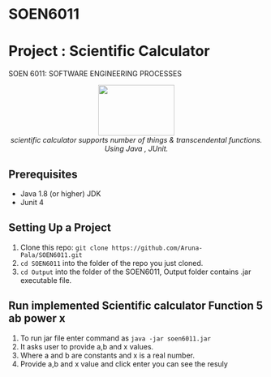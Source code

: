# SOEN6011
 # Project : Scientific Calculator
 SOEN 6011: SOFTWARE ENGINEERING PROCESSES
<p  align="center">
<img  src="https://logos-download.com/wp-content/uploads/2016/10/Java_logo_icon-700x392.png" width="150px"  height="100px" margin-left="19px" margin-left="19px"/> 

<br>
<i>scientific calculator supports number of things & transcendental functions.
<br> Using Java , JUnit.</i>
<br>
</p>

## Prerequisites
- Java 1.8 (or higher) JDK
- Junit 4 

## Setting Up a Project
1. Clone this repo: `git clone https://github.com/Aruna-Pala/SOEN6011.git `   
2. `cd SOEN6011` into the folder of the repo you just cloned.
3. `cd Output` into the folder of the SOEN6011, Output folder contains .jar executable file.


## Run implemented Scientific calculator Function 5 ab power x
1. To run jar file enter command as `java -jar soen6011.jar`
2. It asks user to provide a,b and x values.
3. Where a and b are constants and x is a real number.
4. Provide a,b and x value and click enter you can see the resuly
